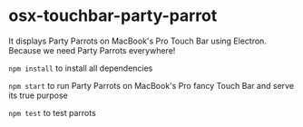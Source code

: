 # osx-touchbar-party-parrot

It displays Party Parrots on MacBook's Pro Touch Bar using Electron. Because we need Party Parrots everywhere!

`npm install` to install all dependencies

`npm start` to run Party Parrots on MacBook's Pro fancy Touch Bar and serve its true purpose

`npm test` to test parrots

